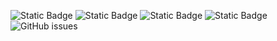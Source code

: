 ![Static Badge](https://img.shields.io/badge/blacklists-60-000000) ![Static Badge](https://img.shields.io/badge/blacklisted-2875866-cc0000) ![Static Badge](https://img.shields.io/badge/whitelisted-2242-00CC00) ![Static Badge](https://img.shields.io/badge/streaming_blacklist-28106-000000) ![GitHub issues](https://img.shields.io/github/issues/fabriziosalmi/blacklists)
